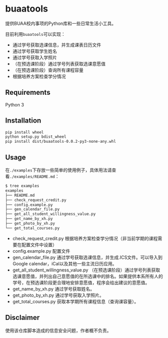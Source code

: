 # buaatools

提供BUAA校内事项的Python库和一些日常生活小工具。

目前利用`buaatools`可以实现：

- 通过学号获取选课信息，并生成课表日历文件
- 通过学号获取学生姓名
- 通过学号获取入学照片
- （在预选课阶段）通过学号列表获取选课意愿值
- （在预选课阶段）查询所有课程容量
- 根据培养方案检查学分情况

## Requirements

Python 3

## Installation

```bash
pip install wheel
python setup.py bdist_wheel
pip install dist/buaatools-0.0.2-py3-none-any.whl
```

## Usage

在`./examples`下存放一些简单的使用例子，具体用法请查看`./examples/README.md`：

```bash
$ tree examples
examples
├── README.md
├── check_request_credit.py
├── config.example.py
├── gen_calendar_file.py
├── get_all_student_willingness_value.py
├── get_name_by_xh.py
├── get_photo_by_xh.py
└── get_total_courses.py
```

- check_request_credit.py 根据培养方案检查学分情况（非当前学期的课程需要在配置文件中设置）
- config.example.py 配置文件
- gen_calendar_file.py 通过学号获取选课信息，并生成.ICS文件。可以导入到Google calendar，iCal以及其他一些主流日历应用。
- get_all_student_willingness_value.py （在预选课阶段）通过学号列表获取选课意愿值，并列出自己意愿值的在所选课中的排名。如果提供本系所有人的学号，在预选课阶段更合理地安排意愿值，程序会给出建议的意愿值。
- get_name_by_xh.py 通过学号获取姓名。
- get_photo_by_xh.py 通过学号获取入学照片。
- get_total_courses.py 获取本学期所有课程信息（查询课容量）。


## Disclaimer

使用该仓库脚本造成的信息安全问题，作者概不负责。